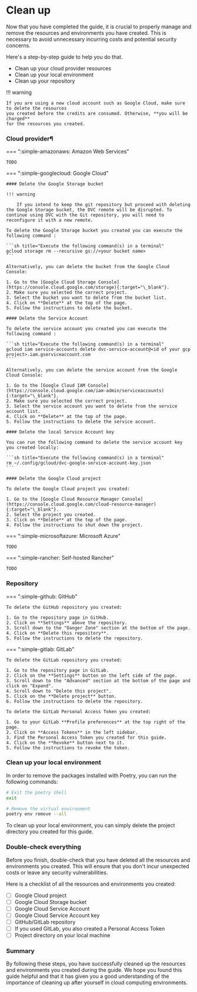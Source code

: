 # Clean up

Now that you have completed the guide, it is crucial to properly manage and remove
the resources and environments you have created. This is necessary to avoid
unnecessary incurring costs and potential security concerns.

Here's a step-by-step guide to help you do that.

- Clean up your cloud provider resources
- Clean up your local environment
- Clean up your repository

!!! warning

    If you are using a new cloud account such as Google Cloud, make sure to delete the resources
    you created before the credits are consumed. Otherwise, **you will be charged**
    for the resources you created.

### Cloud provider¶

=== ":simple-amazonaws: Amazon Web Services"

    TODO

=== ":simple-googlecloud: Google Cloud"

    #### Delete the Google Storage bucket

    !!! warning

        If you intend to keep the git repository but proceed with deleting the Google Storage bucket, the DVC remote will be disrupted. To continue using DVC with the Git repository, you will need to reconfigure it with a new remote.

    To delete the Google Storage bucket you created you can execute the following command :

    ```sh title="Execute the following command(s) in a terminal"
    gcloud storage rm --recursive gs://<your bucket name>
    ```

    Alternatively, you can delete the bucket from the Google Cloud Console:

    1. Go to the [Google Cloud Storage Console](https://console.cloud.google.com/storage){:target="\_blank"}.
    2. Make sure you selected the correct project.
    3. Select the bucket you want to delete from the bucket list.
    4. Click on **Delete** at the top of the page.
    5. Follow the instructions to delete the bucket.

    #### Delete the Service Account

    To delete the service account you created you can execute the following command :

    ```sh title="Execute the following command(s) in a terminal"
    gcloud iam service-accounts delete dvc-service-account@<id of your gcp project>.iam.gserviceaccount.com
    ```

    Alternatively, you can delete the service account from the Google Cloud Console:

    1. Go to the [Google Cloud IAM Console](https://console.cloud.google.com/iam-admin/serviceaccounts){:target="\_blank"}.
    2. Make sure you selected the correct project.
    3. Select the service account you want to delete from the service account list.
    4. Click on **Delete** at the top of the page.
    5. Follow the instructions to delete the service account.

    #### Delete the local Service Account key

    You can run the following command to delete the service account key you created locally:

    ```sh title="Execute the following command(s) in a terminal"
    rm ~/.config/gcloud/dvc-google-service-account-key.json
    ```

    #### Delete the Google Cloud project

    To delete the Google Cloud project you created:

    1. Go to the [Google Cloud Resource Manager Console](https://console.cloud.google.com/cloud-resource-manager){:target="\_blank"}.
    2. Select the project you created.
    3. Click on **Delete** at the top of the page.
    4. Follow the instructions to shut down the project.

=== ":simple-microsoftazure: Microsoft Azure"

    TODO

=== ":simple-rancher: Self-hosted Rancher"

    TODO

### Repository

=== ":simple-github: GitHub"

    To delete the GitHub repository you created:

    1. Go to the repository page in GitHub.
    2. Click on **Settings** above the repository.
    3. Scroll down to the "Danger Zone" section at the bottom of the page.
    4. Click on **Delete this repository**.
    5. Follow the instructions to delete the repository.

=== ":simple-gitlab: GitLab"

    To delete the GitLab repository you created:

    1. Go to the repository page in GitLab.
    2. Click on the **Settings** button on the left side of the page.
    3. Scroll down to the "Advanced" section at the bottom of the page and click on "Expand".
    4. Scroll down to "Delete this project".
    5. Click on the **Delete project** button.
    6. Follow the instructions to delete the repository.

    To delete the GitLab Personal Access Token you created:

    1. Go to your GitLab **Profile preferences** at the top right of the page.
    2. Click on **Access Tokens** in the left sidebar.
    3. Find the Personal Access Token you created for this guide.
    4. Click on the **Revoke** button next to it.
    5. Follow the instructions to revoke the token.

### Clean up your local environment

In order to remove the packages installed with Poetry, you can run the following commands:

```sh title="Execute the following command(s) in a terminal"
# Exit the poetry shell
exit

# Remove the virtual environment
poetry env remove --all
```

To clean up your local environment, you can simply delete the project directory you created for this guide.

### Double-check everything

Before you finish, double-check that you have deleted all the resources and environments you created. This will ensure that you don't incur unexpected costs or leave any security vulnerabilities.

Here is a checklist of all the resources and environments you created:

- [ ] Google Cloud project
- [ ] Google Cloud Storage bucket
- [ ] Google Cloud Service Account
- [ ] Google Cloud Service Account key
- [ ] GitHub/GitLab repository
- [ ] If you used GitLab, you also created a Personal Access Token
- [ ] Project directory on your local machine

### Summary

By following these steps, you have successfully cleaned up the resources and environments you created during the guide. We hope you found this guide helpful and that it has given you a good understanding of the importance of cleaning up after yourself in cloud computing environments.
